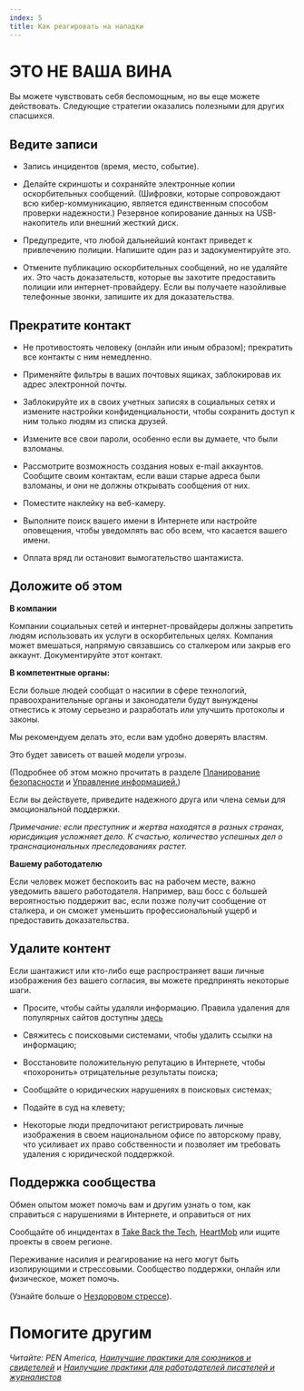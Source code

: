 ```yaml
---
index: 5
title: Как реагировать на нападки
---
```

# ЭТО НЕ ВАША ВИНА
Вы можете чувствовать себя беспомощным, но вы еще можете действовать. Следующие стратегии оказались полезными для других спасшихся.

## Ведите записи

*   Запись инцидентов (время, место, событие).

*   Делайте скриншоты и сохраняйте электронные копии оскорбительных сообщений. (Шифровки, которые сопровождают всю кибер-коммуникацию, является единственным способом проверки надежности.) Резервное копирование данных на USB-накопитель или внешний жесткий диск.

*   Предупредите, что любой дальнейший контакт приведет к привлечению полиции. Напишите один раз и задокументируйте это.

*   Отмените публикацию оскорбительных сообщений, но не удаляйте их. Это часть доказательств, которые вы захотите предоставить полиции или интернет-провайдеру. Если вы получаете назойливые телефонные звонки, запишите их для доказательства.

## Прекратите контакт

*   Не противостоять человеку (онлайн или иным образом); прекратить все контакты с ним немедленно.

*   Применяйте фильтры в ваших почтовых ящиках, заблокировав их адрес электронной почты.

*   Заблокируйте их в своих учетных записях в социальных сетях и измените настройки конфиденциальности, чтобы сохранить доступ к ним только людям из списка друзей.

* Измените все свои пароли, особенно если вы думаете, что были взломаны.

*   Рассмотрите возможность создания новых e-mail аккаунтов. Сообщите своим контактам, если ваши старые адреса были взломаны, и они не должны открывать сообщения от них.

*   Поместите наклейку на веб-камеру.

*   Выполните поиск вашего имени в Интернете или настройте оповещения, чтобы уведомлять вас обо всем, что касается вашего имени.

*   Оплата вряд ли остановит вымогательство шантажиста.

## Доложите об этом

**В компании**

Компании социальных сетей и интернет-провайдеры должны запретить людям использовать их услуги в оскорбительных целях. Компания может вмешаться, напрямую связавшись со сталкером или закрыв его аккаунт. Документируйте этот контакт.

**В компетентные органы:**

Если больше людей сообщат о насилии в сфере технологий, правоохранительные органы и законодатели будут вынуждены отнестись к этому серьезно и разработать или улучшить протоколы и законы.

Мы рекомендуем делать это, если вам удобно доверять властям.

Это будет зависеть от вашей модели угрозы.

(Подробнее об этом можно прочитать в разделе [Планирование безопасности](umbrella://assess-your-risk/security-planning)  и [Управление информацией.](umbrella://information/managing-information))

Если вы действуете, приведите надежного друга или члена семьи для эмоциональной поддержки.

*Примечание: если преступник и жертва находятся в разных странах, юрисдикция усложняет дело. К счастью, количество успешных дел о транснациональных преследованиях растет.*

**Вашему работодателю**

Если человек может беспокоить вас на рабочем месте, важно уведомить вашего работодателя. Например, ваш босс с большей вероятностью поддержит вас, если позже получит сообщение от сталкера, и он сможет уменьшить профессиональный ущерб и предоставить доказательства.

## Удалите контент

Если шантажист или кто-либо еще распространяет ваши личные изображения без вашего согласия, вы можете предпринять некоторые шаги.

*   Просите, чтобы сайты удаляли информацию. Правила удаления для популярных сайтов доступны [здесь](https://oag.ca.gov/cyberexploitation)

*   Свяжитесь с поисковыми системами, чтобы удалить ссылки на информацию;

*   Восстановите положительную репутацию в Интернете, чтобы «похоронить» отрицательные результаты поиска;

*   Сообщайте о юридических нарушениях в поисковых системах;

*   Подайте в суд на клевету;

*   Некоторые люди предпочитают регистрировать личные изображения в своем национальном офисе по авторскому праву, что усиливает их право собственности и позволяет им требовать удаления с юридической поддержкой.

## Поддержка сообщества

Обмен опытом может помочь вам и другим узнать о том, как справиться с нарушениями в Интернете, и оправиться от них

Сообщайте об инцидентах в [Take Back the Tech](https://www.takebackthetech.net/mapit/), [HeartMob](https://iheartmob.org/) или ищите проекты в своем регионе.

Переживание насилия и реагирование на него могут быть изолирующими и стрессовыми. Сообщество поддержки, онлайн или физическое, может помочь.

(Узнайте больше о [Нездоровом стрессе](umbrella://stress/stress/beginner)).

# Помогите другим

*Читайте: PEN America, [Наилучшие практики для союзников и свидетелей](https://onlineharaptionsfieldmanual.pen.org/best-practices-for-allies-and-witcies/)* и *[Наилучшие практики для работодателей писателей и журналистов ](https://onlineharassmentfieldmanual.pen.org/best-practices-for-employers-of-writers-and-journalists/)*
